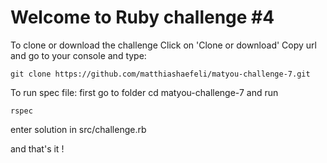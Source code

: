 # Welcome to Ruby challenge #4

To clone or download the challenge Click on 'Clone or download' Copy url and go to your console and type:
```
git clone https://github.com/matthiashaefeli/matyou-challenge-7.git
```
To run spec file: first go to folder cd matyou-challenge-7 and run
```
rspec
```
enter solution in src/challenge.rb

and that's it !
